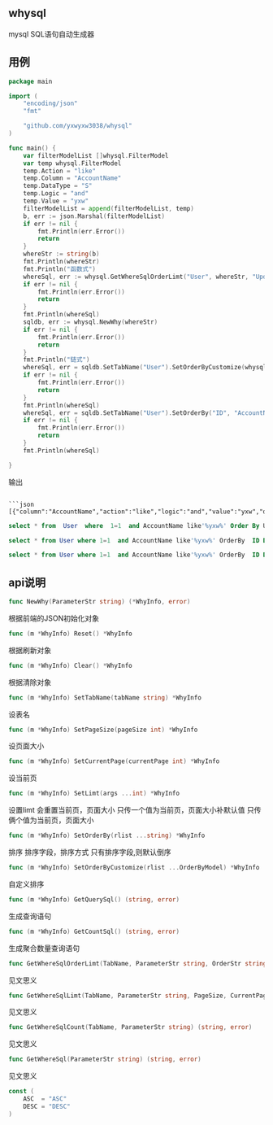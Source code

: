 ## whysql
mysql SQL语句自动生成器

## 用例
```go
package main

import (
	"encoding/json"
	"fmt"

	"github.com/yxwyxw3038/whysql"
)

func main() {
	var filterModelList []whysql.FilterModel
	var temp whysql.FilterModel
	temp.Action = "like"
	temp.Column = "AccountName"
	temp.DataType = "S"
	temp.Logic = "and"
	temp.Value = "yxw"
	filterModelList = append(filterModelList, temp)
	b, err := json.Marshal(filterModelList)
	if err != nil {
		fmt.Println(err.Error())
		return
	}
	whereStr := string(b)
	fmt.Println(whereStr)
	fmt.Println("函数式")
	whereSql, err := whysql.GetWhereSqlOrderLimt("User", whereStr, "UpdateTime", whysql.DESC, 10, 1)
	if err != nil {
		fmt.Println(err.Error())
		return
	}
	fmt.Println(whereSql)
	sqldb, err := whysql.NewWhy(whereStr)
	if err != nil {
		fmt.Println(err.Error())
		return
	}
	fmt.Println("链式")
	whereSql, err = sqldb.SetTabName("User").SetOrderByCustomize(whysql.OrderByModel{Column: "ID", SortType: whysql.DESC}).SetLimt(0, 20).GetQuerySql()
	if err != nil {
		fmt.Println(err.Error())
		return
	}
	fmt.Println(whereSql)
	whereSql, err = sqldb.SetTabName("User").SetOrderBy("ID", "AccountName", "DESC").SetLimt(0, 20).GetQuerySql()
	if err != nil {
		fmt.Println(err.Error())
		return
	}
	fmt.Println(whereSql)

}
```
输出
```

```json
[{"column":"AccountName","action":"like","logic":"and","value":"yxw","dataType":"S"}]
```

```sql
select * from  User  where  1=1  and AccountName like'%yxw%' Order By UpdateTime DESC  LIMIT 0,10
```

```sql
select * from User where 1=1  and AccountName like'%yxw%' OrderBy  ID DESC  LIMIT  0,20 
```

```sql
select * from User where 1=1  and AccountName like'%yxw%' OrderBy  ID DESC ,  AccountName DESC  LIMIT  0,20
```
## api说明

```go
func NewWhy(ParameterStr string) (*WhyInfo, error)
```
根据前端的JSON初始化对象


```go
func (m *WhyInfo) Reset() *WhyInfo
```
根据刷新对象


```go
func (m *WhyInfo) Clear() *WhyInfo
```
根据清除对象


```go
func (m *WhyInfo) SetTabName(tabName string) *WhyInfo
```
设表名

```go
func (m *WhyInfo) SetPageSize(pageSize int) *WhyInfo
```
设页面大小

```go
func (m *WhyInfo) SetCurrentPage(currentPage int) *WhyInfo 
```
设当前页

```go
func (m *WhyInfo) SetLimt(args ...int) *WhyInfo
```
设置limt 会重置当前页，页面大小
只传一个值为当前页，页面大小补默认值
只传俩个值为当前页，页面大小

```go
func (m *WhyInfo) SetOrderBy(rlist ...string) *WhyInfo 
```
排序
排序字段，排序方式
只有排序字段,则默认倒序

```go
func (m *WhyInfo) SetOrderByCustomize(rlist ...OrderByModel) *WhyInfo 
```
自定义排序


```go
func (m *WhyInfo) GetQuerySql() (string, error)
```
生成查询语句


```go
func (m *WhyInfo) GetCountSql() (string, error)
```
生成聚合数量查询语句

```go
func GetWhereSqlOrderLimt(TabName, ParameterStr string, OrderStr string, SortStr string, PageSize, CurrentPage int) (string, error)
```
见文思义
```go
func GetWhereSqlLimt(TabName, ParameterStr string, PageSize, CurrentPage int) (string, error)  
```
见文思义  
```go
func GetWhereSqlCount(TabName, ParameterStr string) (string, error) 
```
见文思义
```go
func GetWhereSql(ParameterStr string) (string, error) 
```
见文思义


```go
const (
	ASC  = "ASC"
	DESC = "DESC"
)
```

